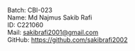 Batch: CBI-023 \
Name: Md Najmus Sakib Rafi \
ID: C221060 \
Mail: sakibrafi2001@gmail.com \
GitHub: https://github.com/sakibrafi2002